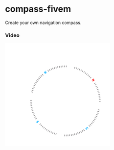 # compass-fivem
Create your own navigation compass.

### Video
[![Watch the video](./compassDisplay.png)](https://streamable.com/m2usv5)
